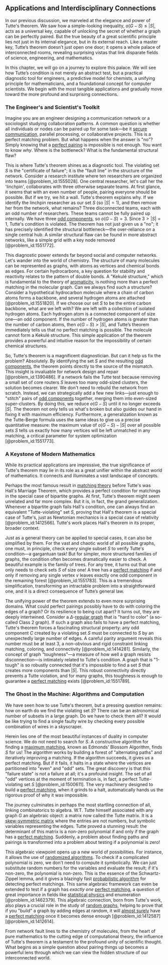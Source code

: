 ## Applications and Interdisciplinary Connections

In our previous discussion, we marveled at the elegance and power of Tutte's theorem. We saw how a simple-looking inequality, $o(G-S) \le |S|$, acts as a universal key, capable of unlocking the secret of whether a graph can be perfectly paired. But the true beauty of a great scientific principle lies not just in its internal elegance, but in its external reach. Like a master key, Tutte’s theorem doesn’t just open one door; it opens a whole palace of interconnected rooms, revealing surprising vistas that link disparate fields of science, engineering, and mathematics.

In this chapter, we will go on a journey to explore this palace. We will see how Tutte’s condition is not merely an abstract test, but a practical diagnostic tool for engineers, a predictive model for chemists, a unifying principle for mathematicians, and a foundational concept for computer scientists. We begin with the most tangible applications and gradually move toward the more profound and surprising connections.

### The Engineer's and Scientist's Toolkit

Imagine you are an engineer designing a communication network or a sociologist studying collaboration patterns. A common question is whether all individuals or nodes can be paired up for some task—be it [secure communication](@article_id:275267), parallel processing, or collaborative projects. This is a perfect matching problem. But what happens when the answer is "no"? Simply knowing that a [perfect pairing](@article_id:187262) is impossible is not enough. You want to know *why*. Where is the bottleneck? What is the fundamental structural flaw?

This is where Tutte's theorem shines as a diagnostic tool. The violating set $S$ is the "certificate of failure"; it is the "fault line" in the structure of the network. Consider a research institute where ten researchers are organized into teams [@problem_id:1555028]. One central researcher, let's call her the 'linchpin', collaborates with three otherwise separate teams. At first glance, it seems that with an even number of people, pairing everyone should be possible. But if we try, we hit a wall. Tutte's theorem explains why. If we identify the linchpin researcher as our set $S$ (so $|S|=1$), and then remove her from the network, what remains? Three disconnected teams, each with an odd number of researchers. These teams cannot be fully paired up internally. We have three [odd components](@article_id:276088), so $o(G-S) = 3$. Since $3 > |S|=1$, Tutte's condition is violated. The theorem has not just given us a "no"; it has precisely identified the structural bottleneck—the over-reliance on a single central hub. A similar structural flaw can be found in more abstract networks, like a simple grid with a key node removed [@problem_id:1551772].

This diagnostic power extends far beyond social and computer networks. Let's wander into the world of chemistry. The structure of many molecules can be represented as graphs, with atoms as vertices and chemical bonds as edges. For certain hydrocarbons, a key question for stability and reactivity relates to the pattern of double bonds. A "Kekulé structure," which is fundamental to the theory of [aromaticity](@article_id:144007), is nothing more than a perfect matching in the molecular graph. Can we always find such a structure? Consider a hypothetical hydrocarbon molecule where a chain of carbon atoms forms a backbone, and several hydrogen atoms are attached [@problem_id:1551820]. If we choose our set $S$ to be the entire carbon backbone, what are we left with? We are left with a collection of isolated hydrogen atoms. Each hydrogen atom is a connected component of size one—an odd component. If the number of hydrogen atoms is greater than the number of carbon atoms, then $o(G-S) > |S|$, and Tutte’s theorem immediately tells us that no perfect matching is possible. The molecule cannot form a Kekulé structure. This simple application of the theorem provides a powerful and intuitive reason for the impossibility of certain chemical structures.

So, Tutte's theorem is a magnificent diagnostician. But can it help us fix the problem? Absolutely. By identifying the set $S$ and the resulting [odd components](@article_id:276088), the theorem points directly to the source of the mismatch. This insight is invaluable for network design and repair [@problem_id:1390486]. If a network fails the Tutte test because removing a small set of core routers $S$ leaves too many odd-sized clusters, the solution becomes clearer. We don't need to rebuild the network from scratch. Instead, we can strategically add a few new links—just enough to "stitch" pairs of [odd components](@article_id:276088) together, merging them into even-sized super-clusters. By doing this, we reduce $o(G-S)$ until it no longer exceeds $|S|$. The theorem not only tells us what's broken but also guides our hand in fixing it with maximum efficiency. Furthermore, a generalization known as the Tutte-Berge formula uses the same ideas to give us a precise quantitative measure: the maximum value of $o(G-S) - |S|$ over all possible sets $S$ tells us exactly how many vertices will be left unmatched in any matching, a critical parameter for system optimization [@problem_id:1551773].

### A Keystone of Modern Mathematics

While its practical applications are impressive, the true significance of Tutte's theorem may lie in its role as a great unifier within the abstract world of mathematics. It connects and illuminates a vast landscape of concepts.

Perhaps the most famous result in [matching theory](@article_id:260954) before Tutte's was Hall's Marriage Theorem, which provides a perfect condition for matchings in the special case of bipartite graphs. At first, Tutte's theorem might seem unrelated and far more complex. But it is, in fact, the grand generalization. Whenever a bipartite graph fails Hall's condition, one can always find an equivalent "Tutte-violating" set $S$, proving that Hall's theorem is a special case of Tutte's, just as Newtonian mechanics is a special case of relativity [@problem_id:1412566]. Tutte's work places Hall's theorem in its proper, broader context.

Just as a general theory can be applied to special cases, it can also be simplified by them. For the vast and chaotic world of all possible graphs, one must, in principle, check every single subset $S$ to verify Tutte's condition—a gargantuan task! But for simpler, more structured families of graphs, the condition often becomes dramatically easier to check. A beautiful example is the family of trees. For any tree, it turns out that one only needs to check sets $S$ of size one! A tree has a [perfect matching](@article_id:273422) if and only if removing any single vertex $v$ leaves exactly one odd component in the remaining forest [@problem_id:1551783]. This is a tremendous simplification, transforming an intractable problem into a straightforward one, and it is a direct consequence of Tutte’s general law.

The unifying power of the theorem extends to even more surprising domains. What could perfect pairings possibly have to do with coloring the edges of a graph? Or its resilience to being cut apart? It turns out, they are deeply intertwined. Consider a $\Delta$-[regular graph](@article_id:265383) that is "hard to color" (a so-called Class 2 graph). If such a graph also fails to have a perfect matching, Tutte's theorem forces a fascinating structural property: any odd component $C$ created by a violating set $S$ must be connected to $S$ by an unexpectedly large number of edges. A careful parity argument reveals this number must be at least 3, a non-obvious and rigid constraint linking matching, coloring, and connectivity [@problem_id:1414281]. Similarly, the concept of graph "toughness"—a measure of how well a graph resists disconnection—is intimately related to Tutte's condition. A graph that is "1-tough" is so robustly connected that it's impossible to find a set $S$ that creates more components than $|S|$. This robust connectivity directly prevents a Tutte violation, and for many graphs, this toughness is enough to guarantee a [perfect matching](@article_id:273422) exists [@problem_id:1551789].

### The Ghost in the Machine: Algorithms and Computation

We have seen how to use Tutte's theorem, but a pressing question remains: how on earth do we find the violating set $S$? There can be an astronomical number of subsets in a large graph. Do we have to check them all? It would be like trying to find a single faulty wire by checking every possible combination of wires in a skyscraper.

Herein lies one of the most beautiful instances of duality in computer science. We do not need to search for $S$. A constructive algorithm for finding a [maximum matching](@article_id:268456), known as Edmonds' Blossom Algorithm, finds $S$ for us! The algorithm works by building a forest of "alternating paths" and iteratively improving a matching. If the algorithm succeeds, it gives us a perfect matching. But if it fails, it halts in a state where the vertices are partitioned into "even" and "odd" sets. The great discovery is that this "failure state" is not a failure at all; it's a profound insight. The set of all "odd" vertices at the moment of termination is, in fact, a perfect Tutte-violating set $S$ [@problem_id:1500611]. The very machinery designed to build a [perfect matching](@article_id:273422), when it grinds to a halt, automatically hands us the rigorous proof of why it was impossible.

The journey culminates in perhaps the most startling connection of all, linking combinatorics to algebra. W.T. Tutte himself associated with any graph $G$ an algebraic object: a matrix now called the Tutte matrix. It is a [skew-symmetric matrix](@article_id:155504) where the entries are not numbers, but symbolic variables representing the edges. Tutte proved a stunning result: the determinant of this matrix is a non-zero polynomial if and only if the graph has a [perfect matching](@article_id:273422). Suddenly, a problem about finding paths and pairings is transformed into a problem about testing if a polynomial is zero!

This algebraic viewpoint opens up a new world of possibilities. For instance, it allows the use of [randomized algorithms](@article_id:264891). To check if a complicated polynomial is zero, we don't need to compute it symbolically. We can just substitute random numbers for the variables and evaluate the result; if it's non-zero, the polynomial is non-zero. This is the essence of the Schwartz-Zippel lemma, and it gives a blazingly fast [probabilistic algorithm](@article_id:273134) for detecting perfect matchings. This same algebraic framework can even be extended to test if a graph has *exactly one* [perfect matching](@article_id:273422), a question of great importance in fields like [statistical physics](@article_id:142451) and enumeration [@problem_id:1462379]. This algebraic connection, born from Tutte's work, also plays a crucial role in the study of [random graphs](@article_id:269829), helping to prove that if you "build" a graph by adding edges at random, it will [almost surely](@article_id:262024) have a [perfect matching](@article_id:273422) once it becomes dense enough [@problem_id:1412587] [@problem_id:1412614].

From network fault lines to the chemistry of molecules, from the heart of pure mathematics to the cutting edge of computational theory, the influence of Tutte's theorem is a testament to the profound unity of scientific thought. What begins as a simple question about pairing things up becomes a powerful lens through which we can view the hidden structure of our interconnected world.